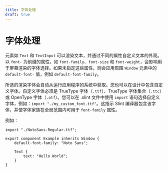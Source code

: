 ```yaml
---
title: 字体处理
draft: true
---
```

# 字体处理

元素如 `Text` 和 `TextInput` 可以渲染文本，并通过不同的属性自定义文本的外观。以 `font-` 为前缀的属性，如 `font-family`、`font-size` 和 `font-weight`，会影响用于屏幕渲染的字体选择。如果未指定这些属性，则会应用周围 `Window` 元素中的 `default-font-` 值，例如 `default-font-family`。

所选的渲染字体会自动从运行应用程序的系统中获取。您也可以在设计中包含自定义字体。自定义字体必须是 TrueType 字体（`.ttf`）、TrueType 字体集合（`.ttc`）或 OpenType 字体（`.otf`）。您可以在 .slint 文件中使用 `import` 语句选择自定义字体，例如：`import "./my_custom_font.ttf"`。这指示 Slint 编译器包含该字体，并使字体家族在全局范围内可用于 `font-family` 属性。

例如：

```slint
import "./NotoSans-Regular.ttf";

export component Example inherits Window {
    default-font-family: "Noto Sans";

    Text {
        text: "Hello World";
    }
}
```